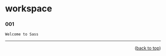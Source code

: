 <a name="topage"></a>

# workspace

### 001

```
Welcome to Sass
```

----

<p align="right">(<a href="#topage">back to top</a>)</p>
<br/>
<br/>
